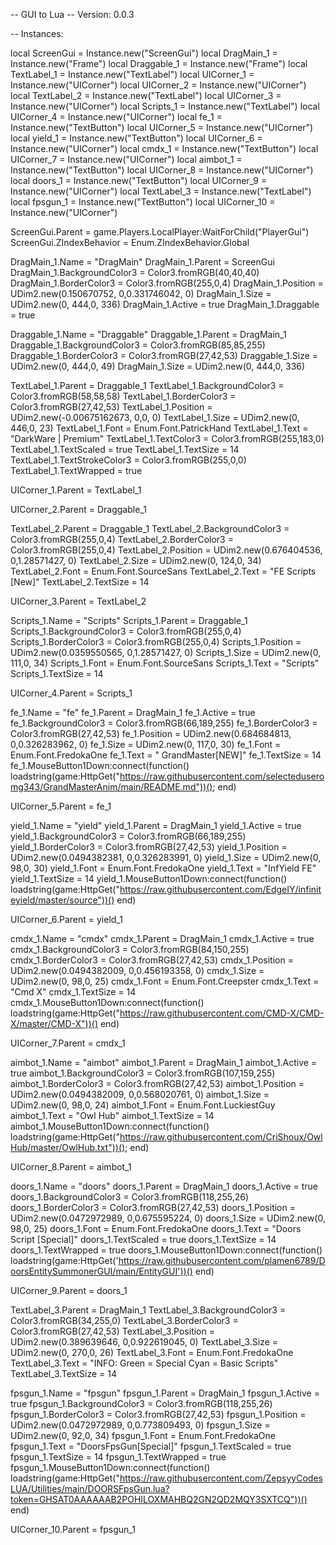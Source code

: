 -- GUI to Lua 
-- Version: 0.0.3

-- Instances:

local ScreenGui = Instance.new("ScreenGui")
local DragMain_1 = Instance.new("Frame")
local Draggable_1 = Instance.new("Frame")
local TextLabel_1 = Instance.new("TextLabel")
local UICorner_1 = Instance.new("UICorner")
local UICorner_2 = Instance.new("UICorner")
local TextLabel_2 = Instance.new("TextLabel")
local UICorner_3 = Instance.new("UICorner")
local Scripts_1 = Instance.new("TextLabel")
local UICorner_4 = Instance.new("UICorner")
local fe_1 = Instance.new("TextButton")
local UICorner_5 = Instance.new("UICorner")
local yield_1 = Instance.new("TextButton")
local UICorner_6 = Instance.new("UICorner")
local cmdx_1 = Instance.new("TextButton")
local UICorner_7 = Instance.new("UICorner")
local aimbot_1 = Instance.new("TextButton")
local UICorner_8 = Instance.new("UICorner")
local doors_1 = Instance.new("TextButton")
local UICorner_9 = Instance.new("UICorner")
local TextLabel_3 = Instance.new("TextLabel")
local fpsgun_1 = Instance.new("TextButton")
local UICorner_10 = Instance.new("UICorner")

ScreenGui.Parent = game.Players.LocalPlayer:WaitForChild("PlayerGui")
ScreenGui.ZIndexBehavior = Enum.ZIndexBehavior.Global

DragMain_1.Name = "DragMain"
DragMain_1.Parent = ScreenGui
DragMain_1.BackgroundColor3 = Color3.fromRGB(40,40,40)
DragMain_1.BorderColor3 = Color3.fromRGB(255,0,4)
DragMain_1.Position = UDim2.new(0.150670752, 0,0.331746042, 0)
DragMain_1.Size = UDim2.new(0, 444,0, 336)
DragMain_1.Active = true
DragMain_1.Draggable = true

Draggable_1.Name = "Draggable"
Draggable_1.Parent = DragMain_1
Draggable_1.BackgroundColor3 = Color3.fromRGB(85,85,255)
Draggable_1.BorderColor3 = Color3.fromRGB(27,42,53)
Draggable_1.Size = UDim2.new(0, 444,0, 49)
DragMain_1.Size = UDim2.new(0, 444,0, 336)


TextLabel_1.Parent = Draggable_1
TextLabel_1.BackgroundColor3 = Color3.fromRGB(58,58,58)
TextLabel_1.BorderColor3 = Color3.fromRGB(27,42,53)
TextLabel_1.Position = UDim2.new(-0.00675162673, 0,0, 0)
TextLabel_1.Size = UDim2.new(0, 446,0, 23)
TextLabel_1.Font = Enum.Font.PatrickHand
TextLabel_1.Text = "DarkWare | Premium"
TextLabel_1.TextColor3 = Color3.fromRGB(255,183,0)
TextLabel_1.TextScaled = true
TextLabel_1.TextSize = 14
TextLabel_1.TextStrokeColor3 = Color3.fromRGB(255,0,0)
TextLabel_1.TextWrapped = true

UICorner_1.Parent = TextLabel_1

UICorner_2.Parent = Draggable_1

TextLabel_2.Parent = Draggable_1
TextLabel_2.BackgroundColor3 = Color3.fromRGB(255,0,4)
TextLabel_2.BorderColor3 = Color3.fromRGB(255,0,4)
TextLabel_2.Position = UDim2.new(0.676404536, 0,1.28571427, 0)
TextLabel_2.Size = UDim2.new(0, 124,0, 34)
TextLabel_2.Font = Enum.Font.SourceSans
TextLabel_2.Text = "FE Scripts [New]"
TextLabel_2.TextSize = 14

UICorner_3.Parent = TextLabel_2

Scripts_1.Name = "Scripts"
Scripts_1.Parent = Draggable_1
Scripts_1.BackgroundColor3 = Color3.fromRGB(255,0,4)
Scripts_1.BorderColor3 = Color3.fromRGB(255,0,4)
Scripts_1.Position = UDim2.new(0.0359550565, 0,1.28571427, 0)
Scripts_1.Size = UDim2.new(0, 111,0, 34)
Scripts_1.Font = Enum.Font.SourceSans
Scripts_1.Text = "Scripts"
Scripts_1.TextSize = 14

UICorner_4.Parent = Scripts_1

fe_1.Name = "fe"
fe_1.Parent = DragMain_1
fe_1.Active = true
fe_1.BackgroundColor3 = Color3.fromRGB(66,189,255)
fe_1.BorderColor3 = Color3.fromRGB(27,42,53)
fe_1.Position = UDim2.new(0.684684813, 0,0.326283962, 0)
fe_1.Size = UDim2.new(0, 117,0, 30)
fe_1.Font = Enum.Font.FredokaOne
fe_1.Text = " GrandMaster[NEW]"
fe_1.TextSize = 14
fe_1.MouseButton1Down:connect(function()
	loadstring(game:HttpGet("https://raw.githubusercontent.com/selecteduseromg343/GrandMasterAnim/main/README.md"))();
end)


UICorner_5.Parent = fe_1

yield_1.Name = "yield"
yield_1.Parent = DragMain_1
yield_1.Active = true
yield_1.BackgroundColor3 = Color3.fromRGB(66,189,255)
yield_1.BorderColor3 = Color3.fromRGB(27,42,53)
yield_1.Position = UDim2.new(0.0494382381, 0,0.326283991, 0)
yield_1.Size = UDim2.new(0, 98,0, 30)
yield_1.Font = Enum.Font.FredokaOne
yield_1.Text = "InfYield FE"
yield_1.TextSize = 14
yield_1.MouseButton1Down:connect(function()
	loadstring(game:HttpGet("https://raw.githubusercontent.com/EdgeIY/infiniteyield/master/source"))()
end)

UICorner_6.Parent = yield_1

cmdx_1.Name = "cmdx"
cmdx_1.Parent = DragMain_1
cmdx_1.Active = true
cmdx_1.BackgroundColor3 = Color3.fromRGB(84,150,255)
cmdx_1.BorderColor3 = Color3.fromRGB(27,42,53)
cmdx_1.Position = UDim2.new(0.0494382009, 0,0.456193358, 0)
cmdx_1.Size = UDim2.new(0, 98,0, 25)
cmdx_1.Font = Enum.Font.Creepster
cmdx_1.Text = "Cmd X"
cmdx_1.TextSize = 14
cmdx_1.MouseButton1Down:connect(function()
	loadstring(game:HttpGet("https://raw.githubusercontent.com/CMD-X/CMD-X/master/CMD-X"))()
end)

UICorner_7.Parent = cmdx_1

aimbot_1.Name = "aimbot"
aimbot_1.Parent = DragMain_1
aimbot_1.Active = true
aimbot_1.BackgroundColor3 = Color3.fromRGB(107,159,255)
aimbot_1.BorderColor3 = Color3.fromRGB(27,42,53)
aimbot_1.Position = UDim2.new(0.0494382009, 0,0.568020761, 0)
aimbot_1.Size = UDim2.new(0, 98,0, 24)
aimbot_1.Font = Enum.Font.LuckiestGuy
aimbot_1.Text = "Owl Hub"
aimbot_1.TextSize = 14
aimbot_1.MouseButton1Down:connect(function()
	loadstring(game:HttpGet("https://raw.githubusercontent.com/CriShoux/OwlHub/master/OwlHub.txt"))();
end)

UICorner_8.Parent = aimbot_1

doors_1.Name = "doors"
doors_1.Parent = DragMain_1
doors_1.Active = true
doors_1.BackgroundColor3 = Color3.fromRGB(118,255,26)
doors_1.BorderColor3 = Color3.fromRGB(27,42,53)
doors_1.Position = UDim2.new(0.0472972989, 0,0.675595224, 0)
doors_1.Size = UDim2.new(0, 98,0, 25)
doors_1.Font = Enum.Font.FredokaOne
doors_1.Text = "Doors Script [Special]"
doors_1.TextScaled = true
doors_1.TextSize = 14
doors_1.TextWrapped = true
doors_1.MouseButton1Down:connect(function()
	loadstring(game:HttpGet('https://raw.githubusercontent.com/plamen6789/DoorsEntitySummonerGUI/main/EntityGUI'))()
end)

UICorner_9.Parent = doors_1

TextLabel_3.Parent = DragMain_1
TextLabel_3.BackgroundColor3 = Color3.fromRGB(34,255,0)
TextLabel_3.BorderColor3 = Color3.fromRGB(27,42,53)
TextLabel_3.Position = UDim2.new(0.389639646, 0,0.922619045, 0)
TextLabel_3.Size = UDim2.new(0, 270,0, 26)
TextLabel_3.Font = Enum.Font.FredokaOne
TextLabel_3.Text = "INFO: Green = Special    Cyan = Basic Scripts"
TextLabel_3.TextSize = 14

fpsgun_1.Name = "fpsgun"
fpsgun_1.Parent = DragMain_1
fpsgun_1.Active = true
fpsgun_1.BackgroundColor3 = Color3.fromRGB(118,255,26)
fpsgun_1.BorderColor3 = Color3.fromRGB(27,42,53)
fpsgun_1.Position = UDim2.new(0.0472972989, 0,0.773809493, 0)
fpsgun_1.Size = UDim2.new(0, 92,0, 34)
fpsgun_1.Font = Enum.Font.FredokaOne
fpsgun_1.Text = "DoorsFpsGun[Special]"
fpsgun_1.TextScaled = true
fpsgun_1.TextSize = 14
fpsgun_1.TextWrapped = true
fpsgun_1.MouseButton1Down:connect(function()
	loadstring(game:HttpGet("https://raw.githubusercontent.com/ZepsyyCodesLUA/Utilities/main/DOORSFpsGun.lua?token=GHSAT0AAAAAAB2POHILOXMAHBQ2GN2QD2MQY3SXTCQ"))()
end)

UICorner_10.Parent = fpsgun_1
